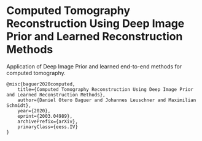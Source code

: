 # Computed Tomography Reconstruction Using Deep Image Prior and Learned Reconstruction Methods

Application of Deep Image Prior and learned end-to-end methods for computed tomography.

```
@misc{baguer2020computed,
    title={Computed Tomography Reconstruction Using Deep Image Prior and Learned Reconstruction Methods},
    author={Daniel Otero Baguer and Johannes Leuschner and Maximilian Schmidt},
    year={2020},
    eprint={2003.04989},
    archivePrefix={arXiv},
    primaryClass={eess.IV}
}
```
